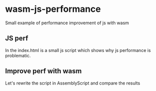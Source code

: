 # wasm-js-performance
Small example of performance improvement of js with wasm

## JS perf
In the index.html is a small js script which shows why js performance is problematic.


## Improve perf with wasm
Let's rewrite the script in AssemblyScript and compare the results